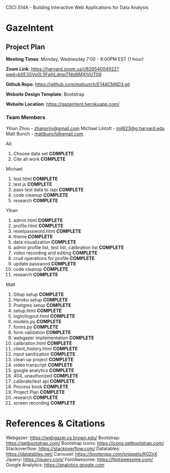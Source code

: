 CSCI S14A - Building Interactive Web Applications for Data Analysis

# GazeIntent

## Project Plan

**Meeting Times**: Monday, Wednesday 7:00 - 8:00PM EST (1 hour)

**Zoom Link**: https://harvard.zoom.us/j/82654004922?pwd=bXE3SVo0L1lFajhLdmpTNld6MXlVUT09

**Github Repo**: https://github.com/mpbunch/E14ACNND3.git

**Website Design Template**: Bootstrap

**Website Location**: https://gazeintent.herokuapp.com/

### Team Members

Yihan Zhou - zhanonly@gmail.com
Michael Lintott - mil623@g.harvard.edu
Matt Bunch - mattbunch@gmail.com

All:
1. Choose data set **COMPLETE**
2. Cite all work **COMPLETE**

Michael
1. test.html **COMPLETE**
2. test.js **COMPLETE**
3. pass test data to /api **COMPLETE**
4. code cleanup **COMPLETE**
5. research **COMPLETE**

Yihan
1. admin.html **COMPLETE**
2. profile.html **COMPLETE**
3. resetpassword.html **COMPLETE**
4. theme **COMPLETE**
5. data visualization **COMPLETE**
6. admin profile list, test list, calibration list **COMPLETE**
7. video recording and editing **COMPLETE**
8. crud operations for profile **COMPLETE**
9. update password **COMPLETE**
10. code cleanup **COMPLETE**
11. research **COMPLETE**

Matt
1. Gitup setup **COMPLETE**
2. Heroku setup **COMPLETE**
3. Postgres setup **COMPLETE**
4. setup.html **COMPLETE**
5. login/logout.html **COMPLETE**
6. models.py **COMPLETE**
7. forms.py **COMPLETE**
8. form validation **COMPLETE**
9. webgazer implementation **COMPLETE**
10. calibration.html **COMPLETE**
11. client_history.html **COMPLETE**
12. input sanitization **COMPLETE**
13. clean up project **COMPLETE**
14. video transcript **COMPLETE**
15. google analytics **COMPLETE**
16. 404, unauthorized **COMPLETE**
17. calibrate/test api **COMPLETE**
18. Process book **COMPLETE**
19. Project Plan **COMPLETE**
20. research **COMPLETE**
21. screen recording **COMPLETE**

# References & Citations
Webgazer: https://webgazer.cs.brown.edu/
Bootstrap: https://getbootstrap.com/
Bootstrap Icons: https://icons.getbootstrap.com/
Stackoverflow: https://stackoverflow.com/
Datatables: https://datatables.net/
Carousel: https://bootsnipp.com/snippets/K0ZnX
Jquery: https://jquery.com/
FontAwesome: https://fontawesome.com/
Google Analytics: https://analytics.google.com

